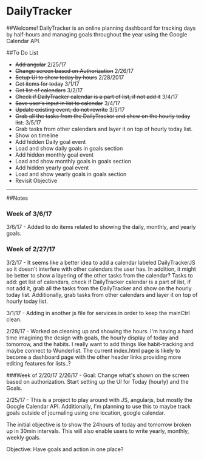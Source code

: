 # DailyTracker
##Welcome!
DailyTracker is an online planning dashboard for tracking days by half-hours and managing goals throughout the year using the Google Calendar API.

##To Do List

<ul>
<li> <del>Add angular</del> 2/25/17 </li>
<li> <del>Change screen based on Authorization</del> 2/26/17</li>
<li> <del>Setup UI to show today by hours</del> 2/28/2017</li>
<li> <del>Get items for today</del> 3/1/17</li>
<li><del>Get list of calendars</del> 3/2/17</li>
<li><del>Check if DailyTracker calendar is a part of list, if not add it</del> 3/4/17</li>
<li><del>Save user's input in list to calendar</del> 3/4/17</li>
<li><del>Update existing event, do not rewrite</del> 3/5/17</li>
<li><del>Grab all the tasks from the DailyTracker and show on the hourly today list.</del> 3/5/17</li>
<li> Grab tasks from other calendars and layer it on top of hourly today list. </li>
<li> Show on timeline</li>
<li>Add hidden Daily goal event</li>
<li>Load and show daily goals in goals section</li>
<li>Add hidden monthly goal event</li>
<li>Load and show monthly goals in goals section</li>
<li>Add hidden yearly goal event</li>
<li>Load and show yearly goals in goals section</li>
<li> Revisit Objective</li>
</ul>


---
##Notes
### Week of 3/6/17
3/6/17 - Added to do items related to showing the daily, monthly, and yearly goals.

### Week of 2/27/17
3/2/17 - It seems like a better idea to add a calendar labeled DailyTrackerJS so it doesn't interfere with other calendars the user has. In addition, it might be better to show a layering of the other tasks from the calendar?
Tasks to add: get list of calendars, check if DailyTracker calendar is a part of list, if not add it, grab all the tasks from the DailyTracker and show on the hourly today list. Additionally, grab tasks from other calendars and layer it on top of hourly today list.

3/1/17 - Adding in another js file for services in order to keep the mainCtrl clean.

2/28/17 - Worked on cleaning up and showing the hours. I'm having a hard time imagining the design with goals, the hourly display of today and tomorrow, and the habits. I really want to add things like habit-tracking and maybe connect to Wunderlist. The current index.html page is likely to become a dashboard page with the other header links providing more editing features for lists..?

###Week of 2/20/17
2/26/17 - Goal: Change what's shown on the screen based on authorization. Start setting up the UI for Today (hourly) and the Goals.

2/25/17 - This is a project to play around with JS, angularjs, but mostly the Google Calendar API. Additionally, I'm planning to use this to maybe track goals outside of journaling using one location, google calendar.

The initial objective is to show the 24hours of today and tomorrow broken up in 30min intervals. This will also enable users to write yearly, monthly, weekly goals.

Objective: Have goals and action in one place?
